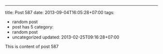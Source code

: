 ---
title: Post 587
date: 2013-09-04T16:05:28+07:00
tags:
  - random post
  - post has 5
category:
  - random post
  - uncategorized
updated: 2013-02-25T09:16:28+07:00

This is content of post 587